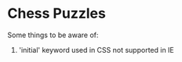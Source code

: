 # Chess Puzzles

Some things to be aware of: <br />
1) 'initial' keyword used in CSS not supported in IE<br />
